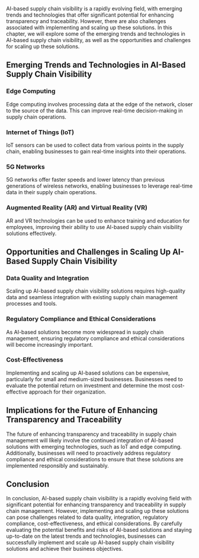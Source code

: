 
AI-based supply chain visibility is a rapidly evolving field, with emerging trends and technologies that offer significant potential for enhancing transparency and traceability. However, there are also challenges associated with implementing and scaling up these solutions. In this chapter, we will explore some of the emerging trends and technologies in AI-based supply chain visibility, as well as the opportunities and challenges for scaling up these solutions.

Emerging Trends and Technologies in AI-Based Supply Chain Visibility
--------------------------------------------------------------------

### Edge Computing

Edge computing involves processing data at the edge of the network, closer to the source of the data. This can improve real-time decision-making in supply chain operations.

### Internet of Things (IoT)

IoT sensors can be used to collect data from various points in the supply chain, enabling businesses to gain real-time insights into their operations.

### 5G Networks

5G networks offer faster speeds and lower latency than previous generations of wireless networks, enabling businesses to leverage real-time data in their supply chain operations.

### Augmented Reality (AR) and Virtual Reality (VR)

AR and VR technologies can be used to enhance training and education for employees, improving their ability to use AI-based supply chain visibility solutions effectively.

Opportunities and Challenges in Scaling Up AI-Based Supply Chain Visibility
---------------------------------------------------------------------------

### Data Quality and Integration

Scaling up AI-based supply chain visibility solutions requires high-quality data and seamless integration with existing supply chain management processes and tools.

### Regulatory Compliance and Ethical Considerations

As AI-based solutions become more widespread in supply chain management, ensuring regulatory compliance and ethical considerations will become increasingly important.

### Cost-Effectiveness

Implementing and scaling up AI-based solutions can be expensive, particularly for small and medium-sized businesses. Businesses need to evaluate the potential return on investment and determine the most cost-effective approach for their organization.

Implications for the Future of Enhancing Transparency and Traceability
----------------------------------------------------------------------

The future of enhancing transparency and traceability in supply chain management will likely involve the continued integration of AI-based solutions with emerging technologies, such as IoT and edge computing. Additionally, businesses will need to proactively address regulatory compliance and ethical considerations to ensure that these solutions are implemented responsibly and sustainably.

Conclusion
----------

In conclusion, AI-based supply chain visibility is a rapidly evolving field with significant potential for enhancing transparency and traceability in supply chain management. However, implementing and scaling up these solutions can pose challenges related to data quality, integration, regulatory compliance, cost-effectiveness, and ethical considerations. By carefully evaluating the potential benefits and risks of AI-based solutions and staying up-to-date on the latest trends and technologies, businesses can successfully implement and scale up AI-based supply chain visibility solutions and achieve their business objectives.
